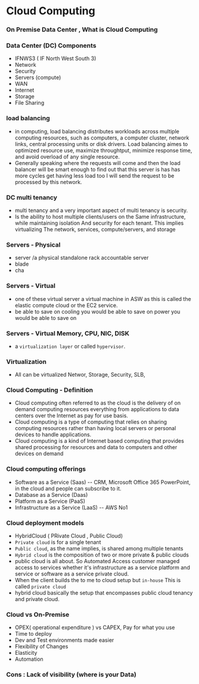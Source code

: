 #  Cloud Computing
### On Premise Data Center , What is Cloud Computing
### Data Center (DC) Components 
- IFNWS3 ( IF North West South 3)
- Network
- Security
- Servers (compute)
- WAN
- Internet
- Storage
- File Sharing
### load balancing
- in computing, load balancing distributes workloads across multiple computing resources, such as computers, a computer cluster, network links, central processing units or disk drivers. Load balancing aimes to optimized resource use, maximize throughtput, minimize response time, and avoid overload of any single resource.
- Generally speaking where the requests will come and then the load balancer will be smart enough to find out that this server is has has more cycles get having less load too I will send the request to be processed by this network.
### DC multi tenancy
- multi tenancy and a very important aspect of multi tenancy is security.
- Is the ability to host multiple clients/users on the Same infrastructure, while maintaining isolation And security for each tenant. This implies virtualizing The network, services, compute/servers, and storage
### Servers - Physical 
- server /a physical standalone rack accountable server  
- blade
- cha
### Servers - Virtual
- one of these virtual server a virtual machine in ASW as this is called the elastic compute cloud or the EC2 service.
- be able to save on cooling you would be able to save on power you would be able to save on
### Servers - Virtual Memory, CPU, NIC, DISK
- a ```virtualization layer``` or called ```hypervisor```.
### Virtualization
- All can be virtualized Networ, Storage, Security, SLB, 
### Cloud Computing - Definition
- Cloud computing often referred to as the cloud is the delivery of on demand computing resources everything from applications to data centers over the Internet as pay for use basis.
- Cloud computing is a type of computing that relies on sharing computing resources rather than having local servers or personal devices to handle applications.
- Cloud computing is a kind of Internet based computing that provides shared processing for resources and data to computers and other devices on demand
### Cloud computing offerings
- Software as a Service (Saas) -- CRM, Microsoft Office 365 PowerPoint, in the cloud and people can subscribe to it.
- Database as a Service (Daas)
- Platform as a Service (PaaS)
- Infrastructure as a Service (LaaS)  -- AWS No1
### Cloud deployment models
- HybridCloud ( PRivate Cloud , Public Cloud)
- ```Private cloud``` is for a single tenant
- ```Public cloud```, as the name implies, is shared among multiple tenants
- ```Hybrid cloud``` is the composition of two or more private & public clouds
- public cloud is all about. So Automated Access customer managed access to services whether it's infrastructure as a service platform and service or software as a service private cloud.
- When the client builds the to me to cloud setup but ```in-house``` This is called ```private cloud``` 
- hybrid cloud  basically the setup that encompasses public cloud tenancy and private cloud.
### Cloud vs On-Premise
- OPEX( operational expenditure ) vs CAPEX, Pay for what you use
- Time to deploy
- Dev and Test environments made easier
- Flexibility of Changes
- Elasticity
- Automation
### Cons : Lack of visibility (where is your Data)
